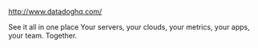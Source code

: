 http://www.datadoghq.com/

See it all in one place
Your servers, your clouds, your metrics, your apps, your team. Together.
